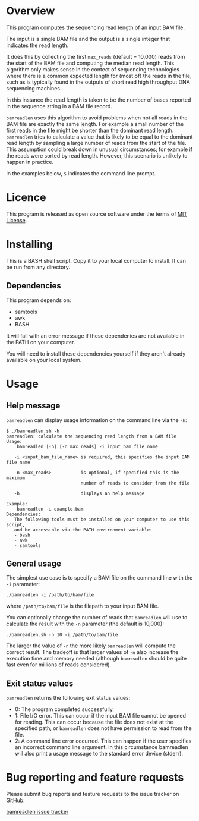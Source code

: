 # Overview 

This program computes the sequencing read length of an input BAM file.

The input is a single BAM file and the output is a single integer that indicates the read length.

It does this by collecting the first `max_reads` (default = 10,000) reads from the start of the BAM file and computing the median read length. This algorithm only makes sense in the contect of sequencing technologies where there is a common expected length for (most of) the reads in the file, such as is typically found in the outputs of short read high throughput DNA sequencing machines.

In this instance the read length is taken to be the number of bases reported in the sequence string in a BAM file record.  

`bamreadlen` uses this algorithm to avoid problems when not all reads in the BAM file are exactly the same length. For example a small number of the first reads in the file might be shorter than the dominant read length. `bamreadlen` tries to calculate a value that is likely to be equal to the dominant read length by sampling a large number of reads from the start of the file. This assumption could break down in unusual circumstances; for example if the reads were sorted by read length. However, this scenario is unlikely to happen in practice.

In the examples below, `$` indicates the command line prompt.

# Licence

This program is released as open source software under the terms of [MIT License](https://raw.githubusercontent.com/bjpop/bamreadlen/main/LICENSE).

# Installing

This is a BASH shell script. Copy it to your local computer to install. It can be run from any directory.

## Dependencies

This program depends on:
 * samtools
 * awk
 * BASH

It will fail with an error message if these dependenies are not available in the PATH on your computer.

You will need to install these dependencies yourself if they aren't already available on your local system.

# Usage 

## Help message

`bamreadlen` can display usage information on the command line via the `-h`:

```
$ ./bamreadlen.sh -h 
bamreadlen: calculate the sequencing read length from a BAM file 
Usage:
    bamreadlen [-h] [-n max_reads] -i input_bam_file_name 

   -i <input_bam_file_name> is required, this specifies the input BAM file name

   -n <max_reads>           is optional, if specified this is the maximum
                            number of reads to consider from the file

   -h                       displays an help message
                     
Example:
    bamreadlen -i example.bam 
Dependencies:
   The following tools must be installed on your computer to use this script,
   and be accessible via the PATH environment variable:
   - bash 
   - awk 
   - samtools 
```

## General usage 

The simplest use case is to specify a BAM file on the command line with the `-i` parameter:
```
./bamreadlen -i /path/to/bam/file
```
where `/path/to/bam/file` is the filepath to your input BAM file.

You can optionally change the number of reads that `bamreadlen` will use to calculate the result with the `-n` parameter (the default is 10,000):

```
./bamreadlen.sh -n 10 -i /path/to/bam/file 
```

The larger the value of `-n` the more likely `bamreadlen` will compute the correct result. The tradeoff is that larger values of `-n` also increase the execution time and memory needed (although `bamreadlen` should be quite fast even for millions of reads considered).

## Exit status values

`bamreadlen` returns the following exit status values:

* 0: The program completed successfully.
* 1: File I/O error. This can occur if the input BAM file cannot be opened for reading. This can occur because the file does not exist at the specified path, or `bamreadlen` does not have permission to read from the file. 
* 2: A command line error occurred. This can happen if the user specifies an incorrect command line argument. In this circumstance bamreadlen will also print a usage message to the standard error device (stderr).

# Bug reporting and feature requests

Please submit bug reports and feature requests to the issue tracker on GitHub:

[bamreadlen issue tracker](https://github.com/bjpop/bamreadlen/issues)
